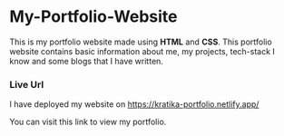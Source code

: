 # My-Portfolio-Website

This is my portfolio website made using <b>HTML</b> and <b>CSS</b>.
This portfolio website contains basic information about me,
my projects, tech-stack I know and some blogs that I have written.

<h3>Live Url</h3>
 
I have deployed my website on https://kratika-portfolio.netlify.app/

You can visit this link to view my portfolio.
